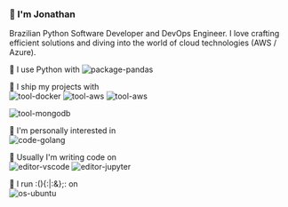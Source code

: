 ### 👋 I'm Jonathan

Brazilian Python Software Developer and DevOps Engineer. I love crafting efficient solutions and diving into the world of cloud technologies (AWS / Azure).

🚀 I use Python with
![package-pandas](https://img.shields.io/badge/package-Pandas-informational?style=flat&logo=pandas&logoColor=white&color=2bbc8a)

🧰 I ship my projects with  
![tool-docker](https://img.shields.io/badge/tool-Docker-informational?style=flat&logo=Docker&logoColor=white&color=2bbc8a)
![tool-aws](https://img.shields.io/badge/cloud-AWS-informational?style=flat&logo=Amazon%20AWS&logoColor=white&color=2bbc8a)
![tool-aws](https://img.shields.io/badge/cloud-Azure-informational?style=flat&logo=Amazon%20AWS&logoColor=white&color=2e86c1)

![tool-mongodb](https://img.shields.io/badge/tool-MongoDB-informational?style=flat&logo=MongoDB&logoColor=white&color=2bbc8a)

🔭 I'm personally interested in  
![code-golang](https://img.shields.io/badge/code-Golang-informational?style=flat&logo=Go&logoColor=white&color=2bbc8a)

📜 Usually I'm writing code on  
![editor-vscode](https://img.shields.io/badge/editor-Visual%20Studio%20Code-informational?style=flat&logo=Visual%20Studio%20Code&logoColor=white&color=2bbc8a)
![editor-jupyter](https://img.shields.io/badge/editor-Jupyter%20Lab-informational?style=flat&logo=jupyter&logoColor=white&color=2bbc8a)

🐧 I run :(){:|:&};: on  
![os-ubuntu](https://img.shields.io/badge/os-Ubuntu-informational?style=flat&logo=Ubuntu&logoColor=white&color=2bbc8a)

  
